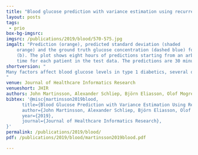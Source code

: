 ```yaml
---
title: "Blood glucose prediction with variance estimation using recurrent neural networks"
layout: posts
tags:
 - prio
box-bg-imgsrc: 
imgsrc: /publications/2019/blood/570-575.jpg
imgalt: "Prediction (orange), predicted standard deviation (shaded
    orange) and the ground truth glucose concentration (dashed blue) for patient 570 (a) and 575
    (b). The plot shows eight hours of predictions starting from an arbitrarily chosen
    time for each patient in the test data. The predictions are 30 minutes into the future."
shortversion: "
Many factors affect blood glucose levels in type 1 diabetics, several of which vary largely both in magnitude and delay of the effect. Modern rapid-acting insulins generally have a peak time after 60–90 min, while carbohydrate intake can affect blood glucose levels more rapidly for high glycemic index foods, or slower for other carbohydrate sources. It is important to have good estimates of the development of glucose levels in the near future both for diabetic patients managing their insulin distribution manually, as well as for closed-loop systems making decisions about the distribution. Modern continuous glucose monitoring systems provide excellent sources of data to train machine learning models to predict future glucose levels. In this paper, we present an approach for predicting blood glucose levels for diabetics up to 1 h into the future. The approach is based on recurrent neural networks trained in an end-to-end fashion, requiring nothing but the glucose level history for the patient. Our approach obtains results that are comparable to the state of the art on the Ohio T1DM dataset for blood glucose level prediction. In addition to predicting the future glucose value, our model provides an estimate of its certainty, helping users to interpret the predicted levels. This is realized by training the recurrent neural network to parameterize a univariate Gaussian distribution over the output. The approach needs no feature engineering or data preprocessing and is computationally inexpensive. We evaluate our method using the standard root-mean-squared error (RMSE) metric, along with a blood glucose-specific metric called the surveillance error grid (SEG). We further study the properties of the distribution that is learned by the model, using experiments that determine the nature of the certainty estimate that the model is able to capture.
"
venue: Journal of Healthcare Informatics Research
venueshort: JHIR
authors: John Martinsson, Alexander Schliep, Björn Eliasson, Olof Mogren
bibtex: '@misc{martinsson2019blood,
      title={Blood Glucose Prediction with Variance Estimation Using Recurrent Neural Networks}, 
      author={John Martinsson, Alexander Schliep, Björn Eliasson, Olof Mogren},
      year={2019},
      journal={Journal of Healthcare Informatics Research},
}'
permalink: /publications/2019/blood/
pdf: /publications/2019/blood/martinsson2019blood.pdf

---
```

